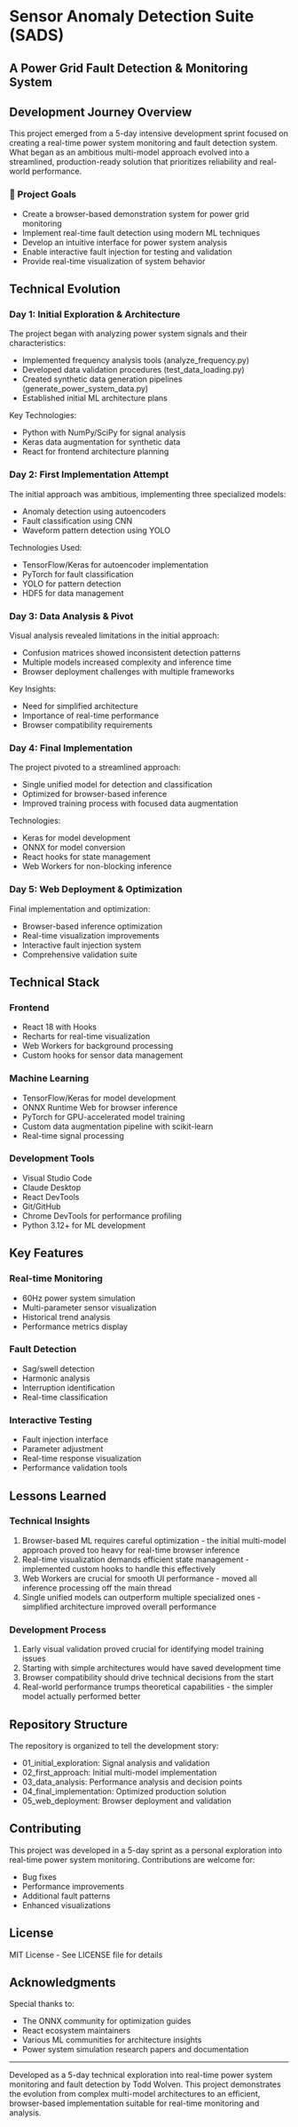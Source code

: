 # Sensor Anomaly Detection Suite (SADS)
## A Power Grid Fault Detection & Monitoring System

## Development Journey Overview 
This project emerged from a 5-day intensive development sprint focused on creating a real-time power system monitoring and fault detection system. What began as an ambitious multi-model approach evolved into a streamlined, production-ready solution that prioritizes reliability and real-world performance.

### 🎯 Project Goals
- Create a browser-based demonstration system for power grid monitoring
- Implement real-time fault detection using modern ML techniques
- Develop an intuitive interface for power system analysis
- Enable interactive fault injection for testing and validation
- Provide real-time visualization of system behavior

## Technical Evolution

### Day 1: Initial Exploration & Architecture
The project began with analyzing power system signals and their characteristics:
- Implemented frequency analysis tools (analyze_frequency.py)
- Developed data validation procedures (test_data_loading.py)
- Created synthetic data generation pipelines (generate_power_system_data.py)
- Established initial ML architecture plans

Key Technologies:
- Python with NumPy/SciPy for signal analysis
- Keras data augmentation for synthetic data
- React for frontend architecture planning

### Day 2: First Implementation Attempt
The initial approach was ambitious, implementing three specialized models:
- Anomaly detection using autoencoders
- Fault classification using CNN
- Waveform pattern detection using YOLO

Technologies Used:
- TensorFlow/Keras for autoencoder implementation
- PyTorch for fault classification
- YOLO for pattern detection
- HDF5 for data management

### Day 3: Data Analysis & Pivot
Visual analysis revealed limitations in the initial approach:
- Confusion matrices showed inconsistent detection patterns
- Multiple models increased complexity and inference time
- Browser deployment challenges with multiple frameworks

Key Insights:
- Need for simplified architecture
- Importance of real-time performance
- Browser compatibility requirements

### Day 4: Final Implementation
The project pivoted to a streamlined approach:
- Single unified model for detection and classification
- Optimized for browser-based inference
- Improved training process with focused data augmentation

Technologies:
- Keras for model development
- ONNX for model conversion
- React hooks for state management
- Web Workers for non-blocking inference

### Day 5: Web Deployment & Optimization
Final implementation and optimization:
- Browser-based inference optimization
- Real-time visualization improvements
- Interactive fault injection system
- Comprehensive validation suite

## Technical Stack

### Frontend
- React 18 with Hooks
- Recharts for real-time visualization
- Web Workers for background processing
- Custom hooks for sensor data management

### Machine Learning
- TensorFlow/Keras for model development
- ONNX Runtime Web for browser inference
- PyTorch for GPU-accelerated model training
- Custom data augmentation pipeline with scikit-learn
- Real-time signal processing

### Development Tools
- Visual Studio Code
- Claude Desktop
- React DevTools
- Git/GitHub
- Chrome DevTools for performance profiling
- Python 3.12+ for ML development

## Key Features

### Real-time Monitoring
- 60Hz power system simulation
- Multi-parameter sensor visualization
- Historical trend analysis
- Performance metrics display

### Fault Detection
- Sag/swell detection
- Harmonic analysis
- Interruption identification
- Real-time classification

### Interactive Testing
- Fault injection interface
- Parameter adjustment
- Real-time response visualization
- Performance validation tools

## Lessons Learned

### Technical Insights
1. Browser-based ML requires careful optimization - the initial multi-model approach proved too heavy for real-time browser inference
2. Real-time visualization demands efficient state management - implemented custom hooks to handle this effectively
3. Web Workers are crucial for smooth UI performance - moved all inference processing off the main thread
4. Single unified models can outperform multiple specialized ones - simplified architecture improved overall performance

### Development Process
1. Early visual validation proved crucial for identifying model training issues
2. Starting with simple architectures would have saved development time
3. Browser compatibility should drive technical decisions from the start
4. Real-world performance trumps theoretical capabilities - the simpler model actually performed better

## Repository Structure

The repository is organized to tell the development story:

* 01_initial_exploration: Signal analysis and validation
* 02_first_approach: Initial multi-model implementation
* 03_data_analysis: Performance analysis and decision points
* 04_final_implementation: Optimized production solution
* 05_web_deployment: Browser deployment and validation

## Contributing

This project was developed in a 5-day sprint as a personal exploration into real-time power system monitoring. Contributions are welcome for:

* Bug fixes
* Performance improvements
* Additional fault patterns
* Enhanced visualizations

## License

MIT License - See LICENSE file for details

## Acknowledgments

Special thanks to:

* The ONNX community for optimization guides
* React ecosystem maintainers
* Various ML communities for architecture insights
* Power system simulation research papers and documentation

---
Developed as a 5-day technical exploration into real-time power system monitoring and fault detection by Todd Wolven. This project demonstrates the evolution from complex multi-model architectures to an efficient, browser-based implementation suitable for real-time monitoring and analysis.